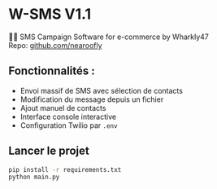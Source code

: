 # W-SMS V1.1

🐄🌳 SMS Campaign Software for e-commerce by Wharkly47  
Repo: [github.com/nearoofly](https://github.com/nearoofly)

## Fonctionnalités :
- Envoi massif de SMS avec sélection de contacts
- Modification du message depuis un fichier
- Ajout manuel de contacts
- Interface console interactive
- Configuration Twilio par `.env`

## Lancer le projet

```bash
pip install -r requirements.txt
python main.py
```
